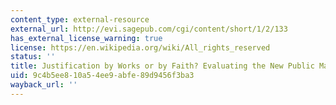 ```yaml
---
content_type: external-resource
external_url: http://evi.sagepub.com/cgi/content/short/1/2/133
has_external_license_warning: true
license: https://en.wikipedia.org/wiki/All_rights_reserved
status: ''
title: Justification by Works or by Faith? Evaluating the New Public Management
uid: 9c4b5ee8-10a5-4ee9-abfe-89d9456f3ba3
wayback_url: ''
---
```

